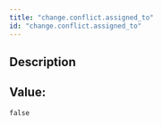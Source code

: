 ```yaml
---
title: "change.conflict.assigned_to"
id: "change.conflict.assigned_to"
---
```

## Description



## Value: 
```
false
```